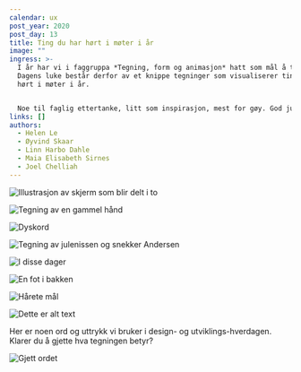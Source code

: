 ```yaml
---
calendar: ux
post_year: 2020
post_day: 13
title: Ting du har hørt i møter i år
image: ""
ingress: >-
  I år har vi i faggruppa *Tegning, form og animasjon* hatt som mål å tegne mer.
  Dagens luke består derfor av et knippe tegninger som visualiserer ting du har
  hørt i møter i år. 


  Noe til faglig ettertanke, litt som inspirasjon, mest for gøy. God jul 🎅
links: []
authors:
  - Helen Le
  - Øyvind Skaar
  - Linn Harbo Dahle
  - Maia Elisabeth Sirnes
  - Joel Chelliah
---
```

![Illustrasjon av skjerm som blir delt i to](/assets/dele-skjerm.png "Dele skjerm")

![Tegning av en gammel hånd](/assets/gammelhånd.png "Gammel hånd")

![](/assets/dyskord.png "Dyskord")

![Tegning av julenissen og snekker Andersen](/assets/mjuta.png "Du er mjuta, Andersen! ")

![](/assets/dissedager.png "I disse dager")

![](/assets/en-fot-i-bakken.png "En fot i bakken")

![](/assets/hårete-mål_tekst-1.png "Hårete mål ")

![Dette er alt text](/assets/taetskippertak.png "Ta et skippertak")

Her er noen ord og uttrykk vi bruker i design- og utviklings-hverdagen. Klarer du å gjette hva tegningen betyr?

![](/assets/gjettordet.png "Gjett ordet")